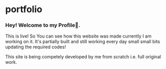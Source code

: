 # portfolio
### Hey! Welcome to my Profile👋.

This is live! So You can see how this website was made currently 
I am working on it. It's partially built and still working every day small small bits updating the required codes!

This site is being competely developed by me from scratch i.e. full original work.
